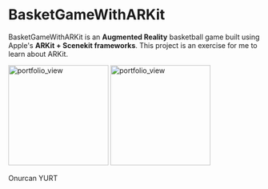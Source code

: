 # BasketGameWithARKit


BasketGameWithARKit is an **Augmented Reality** basketball game built using Apple's **ARKit + Scenekit frameworks**. This project is an exercise for me to learn about ARKit.


<img width="200" alt="portfolio_view" src="https://www.onurcanyurt.com/tw_github_photos/b1.png">

<img width="200" alt="portfolio_view" src="https://www.onurcanyurt.com/tw_github_photos/b2.png">

Onurcan YURT
